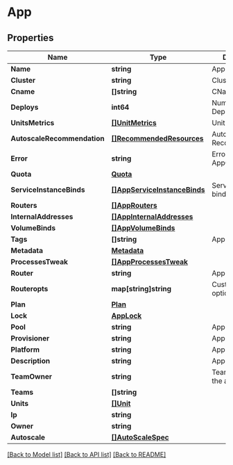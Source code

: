 # App

## Properties
Name | Type | Description | Notes
------------ | ------------- | ------------- | -------------
**Name** | **string** | App name. | 
**Cluster** | **string** | Cluster name | [optional] 
**Cname** | **[]string** | CNames of App | [optional] 
**Deploys** | **int64** | Number of Deploys | [optional] 
**UnitsMetrics** | [**[]UnitMetrics**](UnitMetrics.md) | Unit metrics. | [optional] 
**AutoscaleRecommendation** | [**[]RecommendedResources**](RecommendedResources.md) | Autoscale Recommendations | [optional] 
**Error** | **string** | Errors during AppGet | [optional] 
**Quota** | [**Quota**](Quota.md) |  | [optional] 
**ServiceInstanceBinds** | [**[]AppServiceInstanceBinds**](App_serviceInstanceBinds.md) | Service instance binds on the app | [optional] 
**Routers** | [**[]AppRouters**](App_routers.md) |  | [optional] 
**InternalAddresses** | [**[]AppInternalAddresses**](App_internalAddresses.md) |  | [optional] 
**VolumeBinds** | [**[]AppVolumeBinds**](App_volumeBinds.md) |  | [optional] 
**Tags** | **[]string** | App tags. | [optional] 
**Metadata** | [**Metadata**](Metadata.md) |  | [optional] 
**ProcessesTweak** | [**[]AppProcessesTweak**](App_processesTweak.md) |  | [optional] 
**Router** | **string** | App router. | [optional] 
**Routeropts** | **map[string]string** | Custom router options. | [optional] 
**Plan** | [**Plan**](Plan.md) |  | [optional] 
**Lock** | [**AppLock**](AppLock.md) |  | [optional] 
**Pool** | **string** | App pool. | [optional] 
**Provisioner** | **string** | App provisioner. | [optional] 
**Platform** | **string** | App platform. | [optional] 
**Description** | **string** | App description. | [optional] 
**TeamOwner** | **string** | Team that owns the app. | [optional] 
**Teams** | **[]string** |  | [optional] 
**Units** | [**[]Unit**](Unit.md) |  | [optional] 
**Ip** | **string** |  | [optional] 
**Owner** | **string** |  | [optional] 
**Autoscale** | [**[]AutoScaleSpec**](AutoScaleSpec.md) |  | [optional] 

[[Back to Model list]](../README.md#documentation-for-models) [[Back to API list]](../README.md#documentation-for-api-endpoints) [[Back to README]](../README.md)


